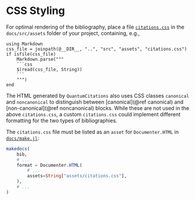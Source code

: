 # CSS Styling

For optimal rendering of the bibliography, place a file [`citations.css`](https://github.com/JuliaQuantumControl/QuantumCitations.jl/blob/master/docs/src/assets/citations.css) in the `docs/src/assets` folder of your project, containing, e.g.,

~~~@eval
using Markdown
css_file = joinpath(@__DIR__, "..", "src", "assets", "citations.css")
if isfile(css_file)
    Markdown.parse("""
    ```css
    $(read(css_file, String))
    ```
    """)
end
~~~

The HTML generated by `QuantumCitations` also uses CSS classes `canonical` and `noncanonical` to distinguish between [canonical](@ref canonical) and [non-canonical](@ref noncanonical) blocks. While these are not used in the above `citations.css`, a custom `citations.css` could implement different formatting for the two types of bibliographies.

The `citations.css` file must be listed as an `asset` for `Documenter.HTML` in [`docs/make.jl`](https://github.com/JuliaQuantumControl/QuantumCitations.jl/blob/master/docs/make.jl):

```julia
makedocs(
    bib,
    # ...
    format = Documenter.HTML(
        # ...
        assets=String["assets/citations.css"],
    ),
    # ...
)
```
